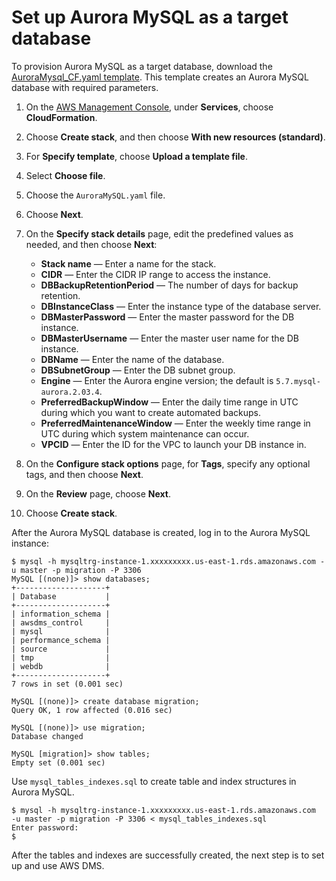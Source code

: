 # Set up Aurora MySQL as a target database<a name="chap-mariadb2auroramysql.provisioningauroramysql"></a>

To provision Aurora MySQL as a target database, download the [AuroraMysql\_CF\.yaml template](https://aws-database-blog.s3.amazonaws.com/artifacts/mariadb-to-aurora-mysql-migration/AuroraMysql_CF.yaml)\. This template creates an Aurora MySQL database with required parameters\.

1. On the [AWS Management Console](https://console.aws.amazon.com), under **Services**, choose **CloudFormation**\.

1. Choose **Create stack**, and then choose **With new resources \(standard\)**\.

1. For **Specify template**, choose **Upload a template file**\.

1. Select **Choose file**\.

1. Choose the `AuroraMySQL.yaml` file\.

1. Choose **Next**\.

1. On the **Specify stack details** page, edit the predefined values as needed, and then choose **Next**:
   +  **Stack name** — Enter a name for the stack\.
   +  **CIDR** — Enter the CIDR IP range to access the instance\.
   +  **DBBackupRetentionPeriod** — The number of days for backup retention\.
   +  **DBInstanceClass** — Enter the instance type of the database server\.
   +  **DBMasterPassword** — Enter the master password for the DB instance\.
   +  **DBMasterUsername** — Enter the master user name for the DB instance\.
   +  **DBName** — Enter the name of the database\.
   +  **DBSubnetGroup** — Enter the DB subnet group\.
   +  **Engine** — Enter the Aurora engine version; the default is `5.7.mysql-aurora.2.03.4`\.
   +  **PreferredBackupWindow** — Enter the daily time range in UTC during which you want to create automated backups\.
   +  **PreferredMaintenanceWindow** — Enter the weekly time range in UTC during which system maintenance can occur\.
   +  **VPCID** — Enter the ID for the VPC to launch your DB instance in\.

1. On the **Configure stack options** page, for **Tags**, specify any optional tags, and then choose **Next**\.

1. On the **Review** page, choose **Next**\.

1. Choose **Create stack**\.

After the Aurora MySQL database is created, log in to the Aurora MySQL instance:

```
$ mysql -h mysqltrg-instance-1.xxxxxxxxx.us-east-1.rds.amazonaws.com -u master -p migration -P 3306
MySQL [(none)]> show databases;
+--------------------+
| Database           |
+--------------------+
| information_schema |
| awsdms_control     |
| mysql              |
| performance_schema |
| source             |
| tmp                |
| webdb              |
+--------------------+
7 rows in set (0.001 sec)

MySQL [(none)]> create database migration;
Query OK, 1 row affected (0.016 sec)

MySQL [(none)]> use migration;
Database changed

MySQL [migration]> show tables;
Empty set (0.001 sec)
```

Use `mysql_tables_indexes.sql` to create table and index structures in Aurora MySQL\.

```
$ mysql -h mysqltrg-instance-1.xxxxxxxxx.us-east-1.rds.amazonaws.com  -u master -p migration -P 3306 < mysql_tables_indexes.sql
Enter password:
$
```

After the tables and indexes are successfully created, the next step is to set up and use AWS DMS\.